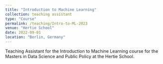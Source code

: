 ```yaml
---
title: "Introduction to Machine Learning"
collection: teaching assistant
type: "Course"
permalink: /teaching/Intro-to-ML-2023
venue: "Hertie School"
date: 2022-09-01
location: "Berlin, Germany"
---
```

Teaching Assistant for the Introduction to Machine Learning course for the Masters in Data Science and Public Policy at the Hertie School.